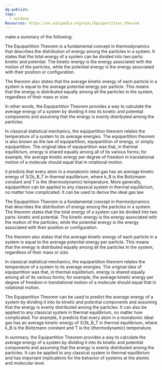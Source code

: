 ```yaml
---
dg-publish: 
tags:
  - notdone
Resources: https://en.wikipedia.org/wiki/Equipartition_theorem
---
```

make a summary of the following:

The Equipartition Theorem is a fundamental concept in thermodynamics that describes the distribution of energy among the particles in a system. It states that the total energy of a system can be divided into two parts: kinetic and potential. The kinetic energy is the energy associated with the motion of the particles, while the potential energy is the energy associated with their position or configuration.

The theorem also states that the average kinetic energy of each particle in a system is equal to the average potential energy per particle. This means that the energy is distributed equally among all the particles in the system, regardless of their mass or size.

In other words, the Equipartition Theorem provides a way to calculate the average energy of a system by dividing it into its kinetic and potential components and assuming that the energy is evenly distributed among the particles.

In classical statistical mechanics, the equipartition theorem relates the temperature of a system to its average energies. The equipartition theorem is also known as the law of equipartition, equipartition of energy, or simply equipartition. The original idea of equipartition was that, in thermal equilibrium, energy is shared equally among all of its various forms; for example, the average kinetic energy per degree of freedom in translational motion of a molecule should equal that in rotational motion.

it predicts that every atom in a monatomic ideal gas has an average kinetic energy of 3/2k_B_T in thermal equilibrium, where k_B is the Boltzmann constant and T is the (thermodynamic) temperature. More generally, equipartition can be applied to any classical system in thermal equilibrium, no matter how complicated. It can be used to derive the ideal gas law


The Equipartition Theorem is a fundamental concept in thermodynamics that describes the distribution of energy among the particles in a system. The theorem states that the total energy of a system can be divided into two parts: kinetic and potential. The kinetic energy is the energy associated with the motion of the particles, while the potential energy is the energy associated with their position or configuration.

The theorem also states that the average kinetic energy of each particle in a system is equal to the average potential energy per particle. This means that the energy is distributed equally among all the particles in the system, regardless of their mass or size.

In classical statistical mechanics, the equipartition theorem relates the temperature of a system to its average energies. The original idea of equipartition was that, in thermal equilibrium, energy is shared equally among all of its various forms; for example, the average kinetic energy per degree of freedom in translational motion of a molecule should equal that in rotational motion.

The Equipartition Theorem can be used to predict the average energy of a system by dividing it into its kinetic and potential components and assuming that the energy is evenly distributed among the particles. It can also be applied to any classical system in thermal equilibrium, no matter how complicated. For example, it predicts that every atom in a monatomic ideal gas has an average kinetic energy of 3/2k\_B\_T in thermal equilibrium, where k\_B is the Boltzmann constant and T is the (thermodynamic) temperature.

In summary, the Equipartition Theorem provides a way to calculate the average energy of a system by dividing it into its kinetic and potential components and assuming that the energy is evenly distributed among the particles. It can be applied to any classical system in thermal equilibrium and has important implications for the behavior of systems at the atomic and molecular level.️

